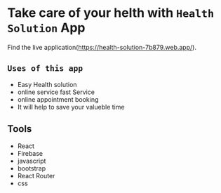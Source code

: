 # Take care of your helth with `Health Solution` App

Find the live application(https://health-solution-7b879.web.app/).

## `Uses of this app`
* Easy Health solution
* online service fast Service
* online appointment booking
* It will help to save your valueble time


## Tools
* React
* Firebase
* javascript
* bootstrap
* React Router
* css




